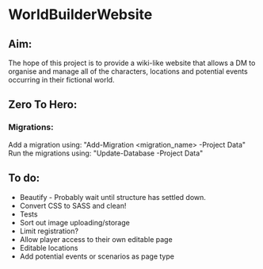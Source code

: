 # WorldBuilderWebsite

## Aim:
The hope of this project is to provide a wiki-like website that allows a DM to organise and manage all of the characters, locations and potential events occurring in their fictional world.

## Zero To Hero:
### Migrations:
Add a migration using:      "Add-Migration <migration_name> -Project Data"
Run the migrations using:   "Update-Database -Project Data"

## To do:
* Beautify - Probably wait until structure has settled down.
* Convert CSS to SASS and clean!
* Tests
* Sort out image uploading/storage
* Limit registration?
* Allow player access to their own editable page
* Editable locations
* Add potential events or scenarios as page type
